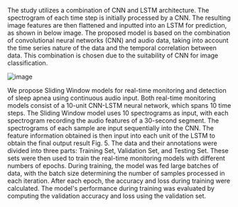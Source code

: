 The study utilizes a combination of CNN and LSTM architecture. The spectrogram of each time step is initially processed by a CNN. The resulting image features are then flattened and inputted into an LSTM for prediction, as shown in below image. The proposed model is based on the combination of convolutional neural networks (CNN) and audio data, taking into account the time series nature of the data and the temporal correlation between data. This combination is chosen due to the suitability of CNN for image classification.

![image](https://github.com/bensonhsieh2006/Sleep_Apnea/assets/52516956/1a21cf67-6bdb-4237-99d1-abe69ffc5652)

We propose Sliding Window models for real-time monitoring and detection of sleep apnea using continuous audio input. Both real-time monitoring models consist of a 10-unit CNN-LSTM neural network, which spans 10 time steps. The Sliding Window model uses 10 spectrograms as input, with each spectrogram recording the audio features of a 30-second segment. The spectrograms of each sample are input sequentially into the CNN. The feature information obtained is then input into each unit of the LSTM to obtain the final output result Fig. 5.
The data and their annotations were divided into three parts: Training Set, Validation Set, and Testing Set. These sets were then used to train the real-time monitoring models with different numbers of epochs. During training, the model was fed large batches of data, with the batch size determining the number of samples processed in each iteration. After each epoch, the accuracy and loss during training were calculated. The model's performance during training was evaluated by computing the validation accuracy and loss using the validation set. 




